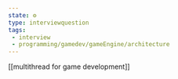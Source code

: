 ```yaml
---
state: ⚙️
type: interviewquestion
tags:
 - interview 
 - programming/gamedev/gameEngine/architecture
---
```


[[multithread for game development]]



